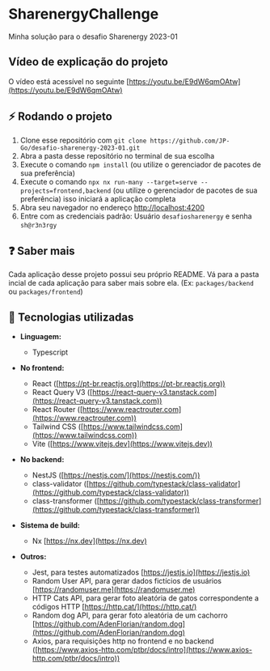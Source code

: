 # SharenergyChallenge

Minha solução para o desafio Sharenergy 2023-01

## Vídeo de explicação do projeto

O vídeo está acessível no seguinte [https://youtu.be/E9dW6qmOAtw](https://youtu.be/E9dW6qmOAtw)  

## :zap: Rodando o projeto

1. Clone esse repositório com `git clone https://github.com/JP-Go/desafio-sharenergy-2023-01.git`
1. Abra a pasta desse repositório no terminal de sua escolha
1. Execute o comando `npm install` (ou utilize o gerenciador de pacotes de sua preferência)
1. Execute o comando `npx nx run-many --target=serve --projects=frontend,backend` (ou utilize o gerenciador de pacotes de sua preferência) isso iniciará a aplicação completa
1. Abra seu navegador no endereço [http://localhost:4200](http://localhost:4200)
1. Entre com as credenciais padrão: Usuário `desafiosharenergy` e senha `sh@r3n3rgy`

## :question: Saber mais

Cada aplicação desse projeto possui seu próprio README. Vá para a pasta incial
de cada aplicação para saber mais sobre ela. (Ex: `packages/backend` ou `packages/frontend`)

## :hammer: Tecnologias utilizadas

- **Linguagem:**
  - Typescript

- **No frontend:**
  - React ([https://pt-br.reactjs.org](https://pt-br.reactjs.org))
  - React Query V3 ([https://react-query-v3.tanstack.com](https://react-query-v3.tanstack.com))
  - React Router ([https://www.reactrouter.com](https://www.reactrouter.com))
  - Tailwind CSS ([https://www.tailwindcss.com](https://www.tailwindcss.com))
  - Vite ([https://www.vitejs.dev](https://www.vitejs.dev))

- **No backend:**
  - NestJS  ([https://nestjs.com/](https://nestjs.com/))
  - class-validator ([https://github.com/typestack/class-validator](https://github.com/typestack/class-validator))
  - class-transformer ([https://github.com/typestack/class-transformer](https://github.com/typestack/class-transformer))

- **Sistema de build:**
  - Nx [https://nx.dev](https://nx.dev)

- **Outros:**
  - Jest, para testes automatizados [https://jestjs.io](https://jestjs.io)
  - Random User API, para gerar dados fictícios de usuários [https://randomuser.me](https://randomuser.me)
  - HTTP Cats API, para gerar foto aleatória de gatos correspondente a códigos HTTP [https://http.cat/](https://http.cat/)
  - Random dog API, para gerar foto aleatória de um cachorro
    [https://github.com/AdenFlorian/random.dog](https://github.com/AdenFlorian/random.dog)
  - Axios, para requisições http no frontend e no backend
    ([https://www.axios-http.com/ptbr/docs/intro](https://www.axios-http.com/ptbr/docs/intro))
